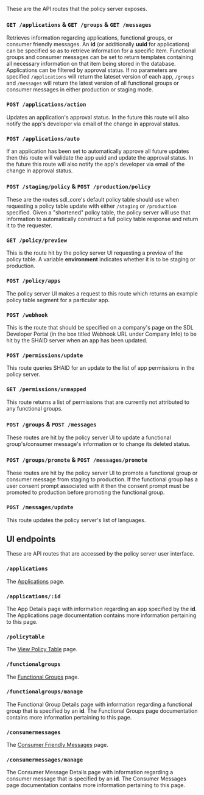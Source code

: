 These are the API routes that the policy server exposes.

### `GET /applications` & `GET /groups` & `GET /messages`
Retrieves information regarding applications, functional groups, or consumer friendly messages. An **id** (or additionally **uuid** for applications) can be specified so as to retrieve information for a specific item. Functional groups and consumer messages can be set to return templates containing all necessary information on that item being stored in the database. Applications can be filtered by approval status. If no parameters are specified `/applications` will return the lateset version of each app, `/groups` and `/messages` will return the latest version of all functional groups or consumer messages in either production or staging mode.

### `POST /applications/action`
Updates an application's approval status. In the future this route will also notify the app's developer via email of the change in approval status.

### `POST /applications/auto`
If an application has been set to automatically approve all future updates then this route will validate the app uuid and update the approval status. In the future this route will also notify the app's developer via email of the change in approval status.

### `POST /staging/policy` & `POST /production/policy`
These are the routes sdl_core's default policy table should use when requesting a policy table update with either `/staging` or `/production` specified. 
Given a "shortened" policy table, the policy server will use that information to automatically construct a full policy table response and return it to the requester.

### `GET /policy/preview`
This is the route hit by the policy server UI requesting a preview of the policy table. A variable **environment** indicates whether it is to be staging or production.

### `POST /policy/apps`
The policy server UI makes a request to this route which returns an example policy table segment for a particular app.

### `POST /webhook`
This is the route that should be specified on a company's page on the SDL Developer Portal (in the box titled Webhook URL under Company Info) to be hit by the SHAID server when an app has been updated.

### `POST /permissions/update`
This route queries SHAID for an update to the list of app permissions in the policy server.

### `GET /permissions/unmapped`
This route returns a list of permissions that are currently not attributed to any functional groups.

### `POST /groups` & `POST /messages`
These routes are hit by the policy server UI to update a functional group's/consumer message's information or to change its deleted status.

### `POST /groups/promote` & `POST /messages/promote`
These routes are hit by the policy server UI to promote a functional group or consumer message from staging to production. If the functional group has a user consent prompt associated with it then the consent prompt must be promoted to production before promoting the functional group.

### `POST /messages/update`
This route updates the policy server's list of languages.

## UI endpoints
These are API routes that are accessed by the policy server user interface.

### `/applications`
The [Applications](/guides/user-interface/applications) page.
### `/applications/:id`
The App Details page with information regarding an app specified by the **id**. The Applications page documentation contains more information pertaining to this page.
### `/policytable`
The [View Policy Table](/guides/user-interface/view-policy-table) page.
### `/functionalgroups`
The [Functional Groups](/guides/user-interface/messages-and-function-groups) page.
### `/functionalgroups/manage`
The Functional Group Details page with information regarding a functional group that is specified by an **id**. The Functional Groups page documentation contains more information pertaining to this page.
### `/consumermessages`
The [Consumer Friendly Messages](/guides/user-interface/messages-and-function-groups) page.
### `/consumermessages/manage`
The Consumer Message Details page with information regarding a consumer message that is specified by an **id**. The Consumer Messages page documentation contains more information pertaining to this page.